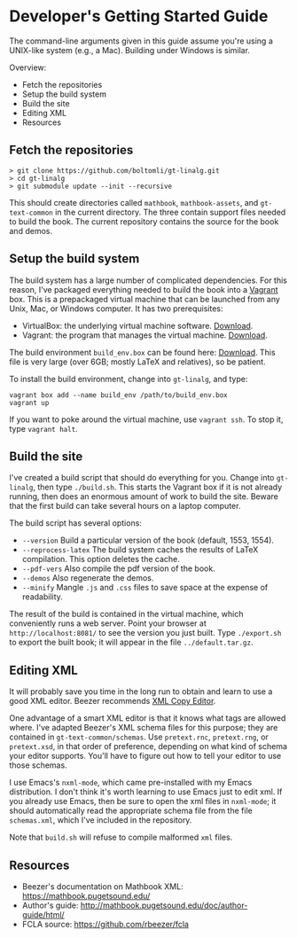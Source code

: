 
# Developer's Getting Started Guide

The command-line arguments given in this guide assume you're using a UNIX-like
system (e.g., a Mac).  Building under Windows is similar.

Overview: 
* Fetch the repositories
* Setup the build system
* Build the site
* Editing XML
* Resources


## Fetch the repositories

```
> git clone https://github.com/boltomli/gt-linalg.git
> cd gt-linalg
> git submodule update --init --recursive
```

This should create directories called `mathbook`, `mathbook-assets`,
and `gt-text-common` in the current directory.  The three contain
support files needed to build the book. The current repository contains the source for the book and demos.


## Setup the build system

The build system has a large number of complicated dependencies.  For this reason, I've packaged everything needed to build the book into a [Vagrant](https://www.vagrantup.com/) box.  This is a prepackaged virtual machine that can be launched from any Unix, Mac, or Windows computer.  It has two prerequisites:
* VirtualBox: the underlying virtual machine software.  [Download](https://www.virtualbox.org/wiki/Downloads).
* Vagrant: the program that manages the virtual machine.  [Download](https://www.vagrantup.com/downloads.html).

The build environment `build_env.box` can be found here: [Download](https://www.dropbox.com/s/8ldk0xymt8dmqxi/build_env.box).  This file is very large (over 6GB; mostly LaTeX and relatives), so be patient.

To install the build environment, change into `gt-linalg`, and type:
```
vagrant box add --name build_env /path/to/build_env.box
vagrant up
```

If you want to poke around the virtual machine, use `vagrant ssh`.  To stop it, type `vagrant halt`.

## Build the site

I've created a build script that should do everything for you.  Change into `gt-linalg`, then type `./build.sh`.  This starts the Vagrant box if it is not already running, then does an enormous amount of work to build the site.  Beware that the first build can take several hours on a laptop computer.

The build script has several options:
* `--version` Build a particular version of the book (default, 1553, 1554).
* `--reprocess-latex` The build system caches the results of LaTeX compilation.  This option deletes the cache.
* `--pdf-vers` Also compile the pdf version of the book.
* `--demos` Also regenerate the demos.
* `--minify` Mangle `.js` and `.css` files to save space at the expense of readability.

The result of the build is contained in the virtual machine, which conveniently runs a web server.  Point your browser at `http://localhost:8081/` to see the version you just built.  Type `./export.sh` to export the built book; it will appear in the file `../default.tar.gz`.


## Editing XML

It will probably save you time in the long run to obtain and learn to use a good XML editor.  Beezer recommends [XML Copy Editor](http://xml-copy-editor.sourceforge.net/).

One advantage of a smart XML editor is that it knows what tags are allowed
where.  I've adapted Beezer's XML schema files for this purpose; they are
contained in `gt-text-common/schemas`.  Use `pretext.rnc`, `pretext.rng`, or
`pretext.xsd`, in that order of preference, depending on what kind of schema
your editor supports.  You'll have to figure out how to tell your editor to use
those schemas.

I use Emacs's `nxml-mode`, which came pre-installed with my Emacs distribution.
I don't think it's worth learning to use Emacs just to edit xml.  If you already
use Emacs, then be sure to open the xml files in `nxml-mode`; it should
automatically read the appropriate schema file from the file `schemas.xml`,
which I've included in the repository.

Note that `build.sh` will refuse to compile malformed `xml` files.


## Resources

* Beezer's documentation on Mathbook XML:
    https://mathbook.pugetsound.edu/
* Author's guide:
    http://mathbook.pugetsound.edu/doc/author-guide/html/
* FCLA source:
    https://github.com/rbeezer/fcla


